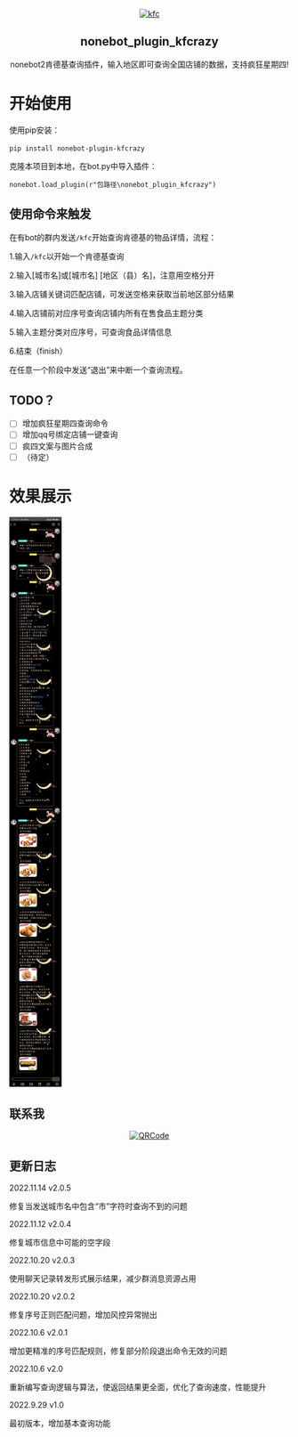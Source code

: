 <div align="center">

<p align="center">
  <a href=""><img src="https://i-1-lanrentuku.52tup.com/2020/11/9/9d447b9c-5d19-4706-835b-368f2cb49869.png?imageView2/2/w/1024/" width="200" height="200" alt="kfc"></a>
</p>

## nonebot_plugin_kfcrazy

nonebot2肯德基查询插件，输入地区即可查询全国店铺的数据，支持疯狂星期四!

</div>

# 开始使用

使用pip安装：

`pip install nonebot-plugin-kfcrazy`

克隆本项目到本地，在bot.py中导入插件：

`nonebot.load_plugin(r"包路径\nonebot_plugin_kfcrazy")`

## 使用命令来触发

在有bot的群内发送`/kfc`开始查询肯德基的物品详情，流程：

1.输入`/kfc`以开始一个肯德基查询

2.输入[城市名]或[城市名] [地区（县）名]，注意用空格分开

3.输入店铺关键词匹配店铺，可发送空格来获取当前地区部分结果

4.输入店铺前对应序号查询店铺内所有在售食品主题分类

5.输入主题分类对应序号，可查询食品详情信息

6.结束（finish）

在任意一个阶段中发送“退出”来中断一个查询流程。

## TODO？

* [ ]  增加疯狂星期四查询命令
* [ ]  增加qq号绑定店铺一键查询
* [ ]  疯四文案与图片合成
* [ ]  （待定）

# 效果展示

![](.README_images/test.png)

## **联系我**

<p align="center">
  <a href="https://github.com/"><img src="https://github.com/Kaguya233qwq/nonebot_plugin_alicdk_get/blob/main/.README_images/17623ac4.png?raw=true" width="300" height="350" alt="QRCode"></a>
</p>

## 更新日志

2022.11.14 v2.0.5

修复当发送城市名中包含“市”字符时查询不到的问题


2022.11.12 v2.0.4

修复城市信息中可能的空字段

2022.10.20 v2.0.3

使用聊天记录转发形式展示结果，减少群消息资源占用

2022.10.20 v2.0.2

修复序号正则匹配问题，增加风控异常抛出

2022.10.6 v2.0.1

增加更精准的序号匹配规则，修复部分阶段退出命令无效的问题

2022.10.6 v2.0

重新编写查询逻辑与算法，使返回结果更全面，优化了查询速度，性能提升

2022.9.29 v1.0

最初版本，增加基本查询功能
